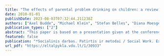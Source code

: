 ```yaml
---
title: "The effects of parental problem drinking on children: a review of current research findings and their relevance for practice"
date: 2010-01-01
publishDate: 2023-08-03T07:32:44.211238Z
authors: ["Axel Budde", "Michael Klein", "Stefan Belles", "Diana Moesgen"]
publication_types: ["2"]
abstract: "This paper is based on a presentation given at the conference “A child in an alcohol affected family: how to help?” on 23 September at Reval Hotel Neris in Kaunas, Lithuania."
featured: false
publication: "*Socialinis darbas. Patirtis ir metodai / Social Work. Experience and Methods*"
url_pdf: "https://eltalpykla.vdu.lt/1/30933"
---
```


